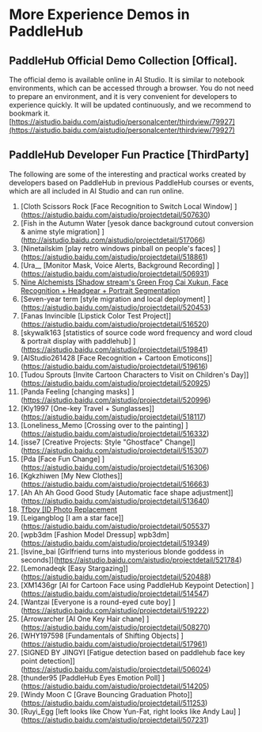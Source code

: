 # More Experience Demos in PaddleHub

## PaddleHub Official Demo Collection \[Offical].

The official demo is available online in AI Studio. It is similar to notebook environments, which can be accessed through a browser. You do not need to prepare an environment, and it is very convenient for developers to experience quickly. It will be updated continuously, and we recommend to bookmark it. [https://aistudio.baidu.com/aistudio/personalcenter/thirdview/79927](https://aistudio.baidu.com/aistudio/personalcenter/thirdview/79927)

## PaddleHub Developer Fun Practice \[ThirdParty]

The following are some of the interesting and practical works created by developers based on PaddleHub in previous PaddleHub courses or events, which are all included in AI Studio and can run online.

1. [Cloth Scissors Rock \[Face Recognition to Switch Local Window] ](https://aistudio.baidu.com/aistudio/projectdetail/507630)
2. [Fish in the Autumn Water \[yesok dance background cutout conversion \& anime style migration] ](http://aistudio.baidu.com/aistudio/projectdetail/517066)
3. [Ninetailskim \[play retro windows pinball on people's faces] ](https://aistudio.baidu.com/aistudio/projectdetail/518861)
4. [Ura\_\_ \[Monitor Mask, Voice Alerts, Background Recording] ](https://aistudio.baidu.com/aistudio/projectdetail/506931)
5. [Nine Alchemists \[Shadow stream's Green Frog Cai Xukun, Face Recognition + Headgear + Portrait Segmentation ](https://aistudio.baidu.com/aistudio/projectdetail/505168)
6. [Seven-year term \[style migration and local deployment] ](https://aistudio.baidu.com/aistudio/projectdetail/520453)
7. [Fanas Invincible \[Lipstick Color Test Project]](https://aistudio.baidu.com/aistudio/projectdetail/516520)
8. [skywalk163 \[statistics of source code word frequency and word cloud \& portrait display with paddlehub] ](https://aistudio.baidu.com/aistudio/projectdetail/519841)
9. [AIStudio261428 \[Face Recognition + Cartoon Emoticons]](https://aistudio.baidu.com/aistudio/projectdetail/519616)
10. [Tudou Sprouts \[Invite Cartoon Characters to Visit on Children's Day]](https://aistudio.baidu.com/aistudio/projectdetail/520925)
11. [Panda Feeling \[changing masks] ](https://aistudio.baidu.com/aistudio/projectdetail/520996)
12. [Kly1997 \[One-key Travel + Sunglasses]](https://aistudio.baidu.com/aistudio/projectdetail/518117)
13. [Loneliness\_Memo \[Crossing over to the painting] ](https://aistudio.baidu.com/aistudio/projectdetail/516332)
14. [isse7 \[Creative Projects: Style "Ghostface" Change]](https://aistudio.baidu.com/aistudio/projectdetail/515307)
15. [Pda \[Face Fun Change] ](https://aistudio.baidu.com/aistudio/projectdetail/516306)
16. [Kgkzhiwen \[My New Clothes]](https://aistudio.baidu.com/aistudio/projectdetail/516663)
17. [Ah Ah Ah Good Good Study \[Automatic face shape adjustment]](https://aistudio.baidu.com/aistudio/projectdetail/513640)
18. [Tfboy \[ID Photo Replacement](https://aistudio.baidu.com/aistudio/projectdetail/509443)
19. [Leigangblog \[I am a star face]](https://aistudio.baidu.com/aistudio/projectdetail/505537)
20. [wpb3dm \[Fashion Model Dressup] wpb3dm](https://aistudio.baidu.com/aistudio/projectdetail/519349)
21. [lsvine\_bai \[Girlfriend turns into mysterious blonde goddess in seconds]](https://aistudio.baidu.com/aistudio/projectdetail/521784)
22. [Lemonadeqk \[Easy Stargazing]](https://aistudio.baidu.com/aistudio/projectdetail/520488)
23. [XM1436gr \[AI for Cartoon Face using PaddleHub Keypoint Detection] ](https://aistudio.baidu.com/aistudio/projectdetail/514547)
24. [Wantzai \[Everyone is a round-eyed cute boy] ](https://aistudio.baidu.com/aistudio/projectdetail/519222)
25. [Arrowarcher \[AI One Key Hair chane] ](https://aistudio.baidu.com/aistudio/projectdetail/508270)
26. [WHY197598 \[Fundamentals of Shifting Objects] ](https://aistudio.baidu.com/aistudio/projectdetail/517961)
27. [SIGNED BY JINGYI \[Fatigue detection based on paddlehub face key point detection]](https://aistudio.baidu.com/aistudio/projectdetail/506024)
28. [thunder95 \[PaddleHub Eyes Emotion Poll] ](https://aistudio.baidu.com/aistudio/projectdetail/514205)
29. [Windy Moon C \[Grave Bouncing Graduation Photo]](https://aistudio.baidu.com/aistudio/projectdetail/511253)
30. [Ruyi\_Egg \[left looks like Chow Yun-Fat, right looks like Andy Lau] ](https://aistudio.baidu.com/aistudio/projectdetail/507231)
